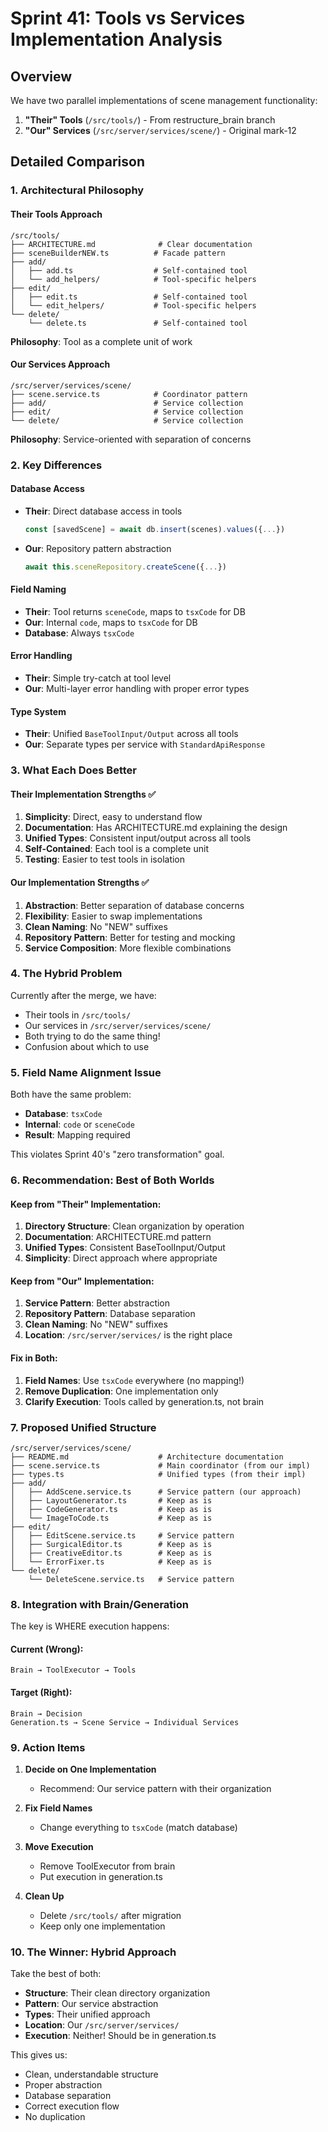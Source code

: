 # Sprint 41: Tools vs Services Implementation Analysis

## Overview

We have two parallel implementations of scene management functionality:
1. **"Their" Tools** (`/src/tools/`) - From restructure_brain branch
2. **"Our" Services** (`/src/server/services/scene/`) - Original mark-12

## Detailed Comparison

### 1. Architectural Philosophy

#### Their Tools Approach
```
/src/tools/
├── ARCHITECTURE.md              # Clear documentation
├── sceneBuilderNEW.ts          # Facade pattern
├── add/
│   ├── add.ts                  # Self-contained tool
│   └── add_helpers/            # Tool-specific helpers
├── edit/
│   ├── edit.ts                 # Self-contained tool
│   └── edit_helpers/           # Tool-specific helpers
└── delete/
    └── delete.ts               # Self-contained tool
```

**Philosophy**: Tool as a complete unit of work

#### Our Services Approach
```
/src/server/services/scene/
├── scene.service.ts            # Coordinator pattern
├── add/                        # Service collection
├── edit/                       # Service collection
└── delete/                     # Service collection
```

**Philosophy**: Service-oriented with separation of concerns

### 2. Key Differences

#### Database Access
- **Their**: Direct database access in tools
  ```typescript
  const [savedScene] = await db.insert(scenes).values({...})
  ```
- **Our**: Repository pattern abstraction
  ```typescript
  await this.sceneRepository.createScene({...})
  ```

#### Field Naming
- **Their**: Tool returns `sceneCode`, maps to `tsxCode` for DB
- **Our**: Internal `code`, maps to `tsxCode` for DB
- **Database**: Always `tsxCode`

#### Error Handling
- **Their**: Simple try-catch at tool level
- **Our**: Multi-layer error handling with proper error types

#### Type System
- **Their**: Unified `BaseToolInput/Output` across all tools
- **Our**: Separate types per service with `StandardApiResponse`

### 3. What Each Does Better

#### Their Implementation Strengths ✅
1. **Simplicity**: Direct, easy to understand flow
2. **Documentation**: Has ARCHITECTURE.md explaining the design
3. **Unified Types**: Consistent input/output across all tools
4. **Self-Contained**: Each tool is a complete unit
5. **Testing**: Easier to test tools in isolation

#### Our Implementation Strengths ✅
1. **Abstraction**: Better separation of database concerns
2. **Flexibility**: Easier to swap implementations
3. **Clean Naming**: No "NEW" suffixes
4. **Repository Pattern**: Better for testing and mocking
5. **Service Composition**: More flexible combinations

### 4. The Hybrid Problem

Currently after the merge, we have:
- Their tools in `/src/tools/`
- Our services in `/src/server/services/scene/`
- Both trying to do the same thing!
- Confusion about which to use

### 5. Field Name Alignment Issue

Both have the same problem:
- **Database**: `tsxCode`
- **Internal**: `code` or `sceneCode`
- **Result**: Mapping required

This violates Sprint 40's "zero transformation" goal.

### 6. Recommendation: Best of Both Worlds

#### Keep from "Their" Implementation:
1. **Directory Structure**: Clean organization by operation
2. **Documentation**: ARCHITECTURE.md pattern
3. **Unified Types**: Consistent BaseToolInput/Output
4. **Simplicity**: Direct approach where appropriate

#### Keep from "Our" Implementation:
1. **Service Pattern**: Better abstraction
2. **Repository Pattern**: Database separation
3. **Clean Naming**: No "NEW" suffixes
4. **Location**: `/src/server/services/` is the right place

#### Fix in Both:
1. **Field Names**: Use `tsxCode` everywhere (no mapping!)
2. **Remove Duplication**: One implementation only
3. **Clarify Execution**: Tools called by generation.ts, not brain

### 7. Proposed Unified Structure

```
/src/server/services/scene/
├── README.md                    # Architecture documentation
├── scene.service.ts             # Main coordinator (from our impl)
├── types.ts                     # Unified types (from their impl)
├── add/
│   ├── AddScene.service.ts      # Service pattern (our approach)
│   ├── LayoutGenerator.ts       # Keep as is
│   ├── CodeGenerator.ts         # Keep as is
│   └── ImageToCode.ts           # Keep as is
├── edit/
│   ├── EditScene.service.ts     # Service pattern
│   ├── SurgicalEditor.ts        # Keep as is
│   ├── CreativeEditor.ts        # Keep as is
│   └── ErrorFixer.ts            # Keep as is
└── delete/
    └── DeleteScene.service.ts   # Service pattern
```

### 8. Integration with Brain/Generation

The key is WHERE execution happens:

#### Current (Wrong):
```
Brain → ToolExecutor → Tools
```

#### Target (Right):
```
Brain → Decision
Generation.ts → Scene Service → Individual Services
```

### 9. Action Items

1. **Decide on One Implementation**
   - Recommend: Our service pattern with their organization

2. **Fix Field Names**
   - Change everything to `tsxCode` (match database)

3. **Move Execution**
   - Remove ToolExecutor from brain
   - Put execution in generation.ts

4. **Clean Up**
   - Delete `/src/tools/` after migration
   - Keep only one implementation

### 10. The Winner: Hybrid Approach

Take the best of both:
- **Structure**: Their clean directory organization
- **Pattern**: Our service abstraction
- **Types**: Their unified approach
- **Location**: Our `/src/server/services/`
- **Execution**: Neither! Should be in generation.ts

This gives us:
- Clean, understandable structure
- Proper abstraction
- Database separation
- Correct execution flow
- No duplication